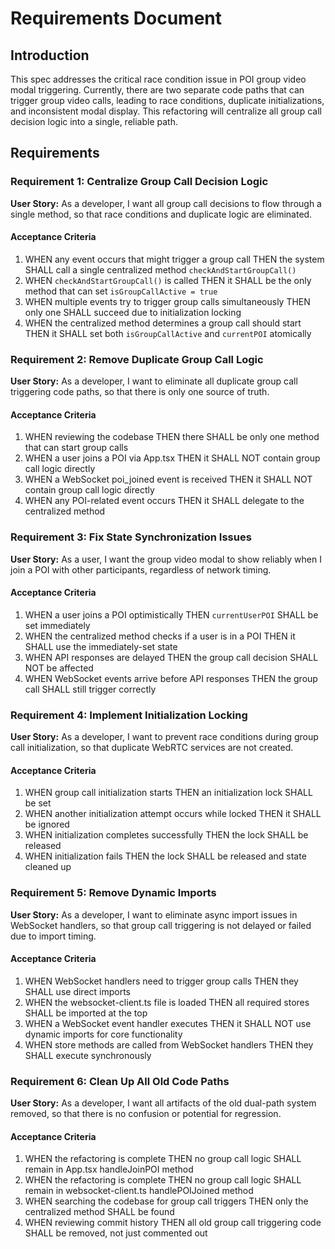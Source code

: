 # Requirements Document

## Introduction

This spec addresses the critical race condition issue in POI group video modal triggering. Currently, there are two separate code paths that can trigger group video calls, leading to race conditions, duplicate initializations, and inconsistent modal display. This refactoring will centralize all group call decision logic into a single, reliable path.

## Requirements

### Requirement 1: Centralize Group Call Decision Logic

**User Story:** As a developer, I want all group call decisions to flow through a single method, so that race conditions and duplicate logic are eliminated.

#### Acceptance Criteria

1. WHEN any event occurs that might trigger a group call THEN the system SHALL call a single centralized method `checkAndStartGroupCall()`
2. WHEN `checkAndStartGroupCall()` is called THEN it SHALL be the only method that can set `isGroupCallActive = true`
3. WHEN multiple events try to trigger group calls simultaneously THEN only one SHALL succeed due to initialization locking
4. WHEN the centralized method determines a group call should start THEN it SHALL set both `isGroupCallActive` and `currentPOI` atomically

### Requirement 2: Remove Duplicate Group Call Logic

**User Story:** As a developer, I want to eliminate all duplicate group call triggering code paths, so that there is only one source of truth.

#### Acceptance Criteria

1. WHEN reviewing the codebase THEN there SHALL be only one method that can start group calls
2. WHEN a user joins a POI via App.tsx THEN it SHALL NOT contain group call logic directly
3. WHEN a WebSocket poi_joined event is received THEN it SHALL NOT contain group call logic directly
4. WHEN any POI-related event occurs THEN it SHALL delegate to the centralized method

### Requirement 3: Fix State Synchronization Issues

**User Story:** As a user, I want the group video modal to show reliably when I join a POI with other participants, regardless of network timing.

#### Acceptance Criteria

1. WHEN a user joins a POI optimistically THEN `currentUserPOI` SHALL be set immediately
2. WHEN the centralized method checks if a user is in a POI THEN it SHALL use the immediately-set state
3. WHEN API responses are delayed THEN the group call decision SHALL NOT be affected
4. WHEN WebSocket events arrive before API responses THEN the group call SHALL still trigger correctly

### Requirement 4: Implement Initialization Locking

**User Story:** As a developer, I want to prevent race conditions during group call initialization, so that duplicate WebRTC services are not created.

#### Acceptance Criteria

1. WHEN group call initialization starts THEN an initialization lock SHALL be set
2. WHEN another initialization attempt occurs while locked THEN it SHALL be ignored
3. WHEN initialization completes successfully THEN the lock SHALL be released
4. WHEN initialization fails THEN the lock SHALL be released and state cleaned up

### Requirement 5: Remove Dynamic Imports

**User Story:** As a developer, I want to eliminate async import issues in WebSocket handlers, so that group call triggering is not delayed or failed due to import timing.

#### Acceptance Criteria

1. WHEN WebSocket handlers need to trigger group calls THEN they SHALL use direct imports
2. WHEN the websocket-client.ts file is loaded THEN all required stores SHALL be imported at the top
3. WHEN a WebSocket event handler executes THEN it SHALL NOT use dynamic imports for core functionality
4. WHEN store methods are called from WebSocket handlers THEN they SHALL execute synchronously

### Requirement 6: Clean Up All Old Code Paths

**User Story:** As a developer, I want all artifacts of the old dual-path system removed, so that there is no confusion or potential for regression.

#### Acceptance Criteria

1. WHEN the refactoring is complete THEN no group call logic SHALL remain in App.tsx handleJoinPOI method
2. WHEN the refactoring is complete THEN no group call logic SHALL remain in websocket-client.ts handlePOIJoined method
3. WHEN searching the codebase for group call triggers THEN only the centralized method SHALL be found
4. WHEN reviewing commit history THEN all old group call triggering code SHALL be removed, not just commented out